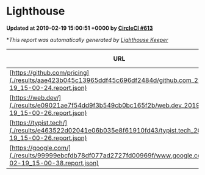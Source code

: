 
# Lighthouse

**Updated at 2019-02-19 15:00:51 +0000 by [CircleCI #613](https://circleci.com/gh/ItinerisLtd/lighthouse-keeper-example/613)**

**This report was automatically generated by [Lighthouse Keeper](https://github.com/itinerisltd/lighthouse-keeper)*

| URL | Performance | Accessibility | Best Practices | SEO | PWA | Updated At |
| --- | --- | --- | --- | --- | --- | --- |
| [https://github.com/pricing](./results/aae423b045c13965ddf45c696df2484d/github.com_2019-02-19_15-00-24.report.json) | 0.65 | 0.89 | 0.93 | 0.9 | 0.58 | 2019-02-19T15:00:24.868Z |
| [https://web.dev/](./results/e09021ae7f54dd9f3b549cb0bc165f2b/web.dev_2019-02-19_15-00-26.report.json) | 0.92 | 0.93 | 1 | 0.91 | 1 | 2019-02-19T15:00:26.432Z |
| [https://typist.tech/](./results/e463522d02041e06b035e8f61910fd43/typist.tech_2019-02-19_15-00-26.report.json) | 1 |  |  |  |  | 2019-02-19T15:00:26.159Z |
| [https://google.com/](./results/99999ebcfdb78df077ad2727fd00969f/www.google.com_2019-02-19_15-00-38.report.json) | 0.96 | 0.71 | 0.93 | 0.8 | 0.58 | 2019-02-19T15:00:38.199Z |
